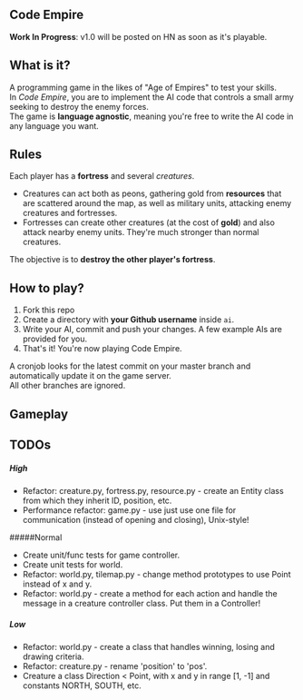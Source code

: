 Code Empire
-----------
**Work In Progress**: v1.0 will be posted on HN as soon as it's playable.<br>

## What is it?
A programming game in the likes of "Age of Empires" to test your skills.<br>
In *Code Empire*, you are to implement the AI code that controls a small army seeking to destroy the enemy forces.<br>
The game is **language agnostic**, meaning you're free to write the AI code in any language you want.

## Rules
Each player has a **fortress** and several *creatures*.<br>
* Creatures can act both as peons, gathering gold from **resources** that are scattered around the map, as well as military units, attacking enemy creatures and fortresses.<br>
* Fortresses can create other creatures (at the cost of **gold**) and also attack nearby enemy units. They're much stronger than normal creatures.

The objective is to **destroy the other player's fortress**.

## How to play?
1. Fork this repo
2. Create a directory with **your Github username** inside ```ai```.
3. Write your AI, commit and push your changes. A few example AIs are provided for you.
4. That's it! You're now playing Code Empire.

A cronjob looks for the latest commit on your master branch and automatically update it on the game server.<br>
All other branches are ignored.

## Gameplay
<insert detailed instructions here>

TODOs
-----

##### High
- Refactor: creature.py, fortress.py, resource.py - create an Entity class from which they inherit ID, position, etc.
- Performance refactor: game.py - use just use one file for communication (instead of opening and closing), Unix-style!

#####Normal
- Create unit/func tests for game controller.
- Create unit tests for world.
- Refactor: world.py, tilemap.py - change method prototypes to use Point instead of x and y.
- Refactor: world.py - create a method for each action and handle the message in a creature controller class. Put them in a Controller!

##### Low
- Refactor: world.py - create a class that handles winning, losing and drawing criteria.
- Refactor: creature.py - rename 'position' to 'pos'.
- Creature a class Direction < Point, with x and y in range [1, -1] and constants NORTH, SOUTH, etc.
